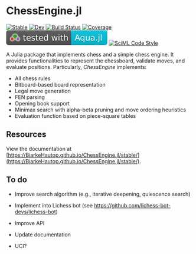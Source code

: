 # ChessEngine.jl

[![Stable](https://img.shields.io/badge/docs-stable-blue.svg)](https://BjarkeHautop.github.io/ChessEngine.jl/stable/)
[![Dev](https://img.shields.io/badge/docs-dev-blue.svg)](https://BjarkeHautop.github.io/ChessEngine.jl/dev/)
[![Build Status](https://github.com/BjarkeHautop/ChessEngine.jl/actions/workflows/CI.yml/badge.svg?branch=main)](https://github.com/BjarkeHautop/ChessEngine.jl/actions/workflows/CI.yml?query=branch%3Amain)
[![Coverage](https://codecov.io/gh/BjarkeHautop/ChessEngine.jl/branch/main/graph/badge.svg)](https://codecov.io/gh/BjarkeHautop/ChessEngine.jl)
[![Aqua](https://raw.githubusercontent.com/JuliaTesting/Aqua.jl/master/badge.svg)](https://github.com/JuliaTesting/Aqua.jl)
[![SciML Code Style](https://img.shields.io/static/v1?label=code%20style&message=SciML&color=9558b2&labelColor=389826)](https://github.com/SciML/SciMLStyle)

A Julia package that implements chess and a simple chess engine. It provides functionalities to represent the chessboard, validate moves, and evaluate positions.
Particularly, *ChessEngine* implements:

- All chess rules 
- Bitboard-based board representation  
- Legal move generation
- FEN parsing 
- Opening book support
- Minimax search with alpha–beta pruning and move ordering heuristics
- Evaluation function based on piece-square tables

## Resources

View the documentation at [https://BjarkeHautop.github.io/ChessEngine.jl/stable/](https://BjarkeHautop.github.io/ChessEngine.jl/stable/).

## To do

- Improve search algorithm (e.g., iterative deepening, quiescence search)

- Implement into Lichess bot (see https://github.com/lichess-bot-devs/lichess-bot)

- Improve API

- Update documentation

- UCI?